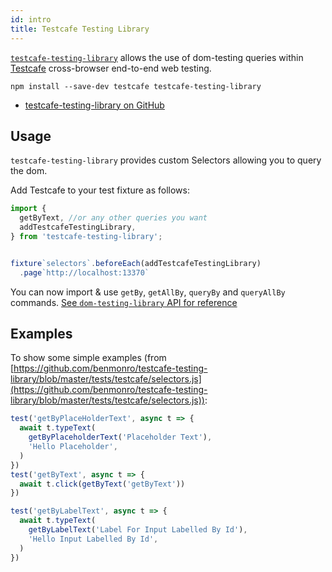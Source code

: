 ```yaml
---
id: intro
title: Testcafe Testing Library
---
```


[`testcafe-testing-library`][gh] allows the use of dom-testing queries within
[Testcafe](https://devexpress.github.io/testcafe/) cross-browser end-to-end web testing.

```
npm install --save-dev testcafe testcafe-testing-library
```

- [testcafe-testing-library on GitHub][gh]

## Usage

`testcafe-testing-library` provides custom Selectors allowing you to query the dom.

Add Testcafe to your test fixture as follows:

```javascript
import {
  getByText, //or any other queries you want
  addTestcafeTestingLibrary,
} from 'testcafe-testing-library';


fixture`selectors`.beforeEach(addTestcafeTestingLibrary)
  .page`http://localhost:13370`

```
You can now import & use `getBy`, `getAllBy`, `queryBy`
and `queryAllBy` commands.
[See `dom-testing-library` API for reference](dom-testing-library/api-queries.md)

## Examples

To show some simple examples (from
[https://github.com/benmonro/testcafe-testing-library/blob/master/tests/testcafe/selectors.js](https://github.com/benmonro/testcafe-testing-library/blob/master/tests/testcafe/selectors.js)):

```javascript
test('getByPlaceHolderText', async t => {
  await t.typeText(
    getByPlaceholderText('Placeholder Text'),
    'Hello Placeholder',
  )
})
test('getByText', async t => {
  await t.click(getByText('getByText'))
})

test('getByLabelText', async t => {
  await t.typeText(
    getByLabelText('Label For Input Labelled By Id'),
    'Hello Input Labelled By Id',
  )
})

```

[gh]: https://github.com/benmonro/testcafe-testing-library
